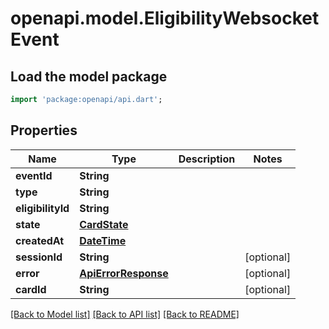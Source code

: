 # openapi.model.EligibilityWebsocketEvent

## Load the model package
```dart
import 'package:openapi/api.dart';
```

## Properties
Name | Type | Description | Notes
------------ | ------------- | ------------- | -------------
**eventId** | **String** |  | 
**type** | **String** |  | 
**eligibilityId** | **String** |  | 
**state** | [**CardState**](CardState.md) |  | 
**createdAt** | [**DateTime**](DateTime.md) |  | 
**sessionId** | **String** |  | [optional] 
**error** | [**ApiErrorResponse**](ApiErrorResponse.md) |  | [optional] 
**cardId** | **String** |  | [optional] 

[[Back to Model list]](../README.md#documentation-for-models) [[Back to API list]](../README.md#documentation-for-api-endpoints) [[Back to README]](../README.md)


